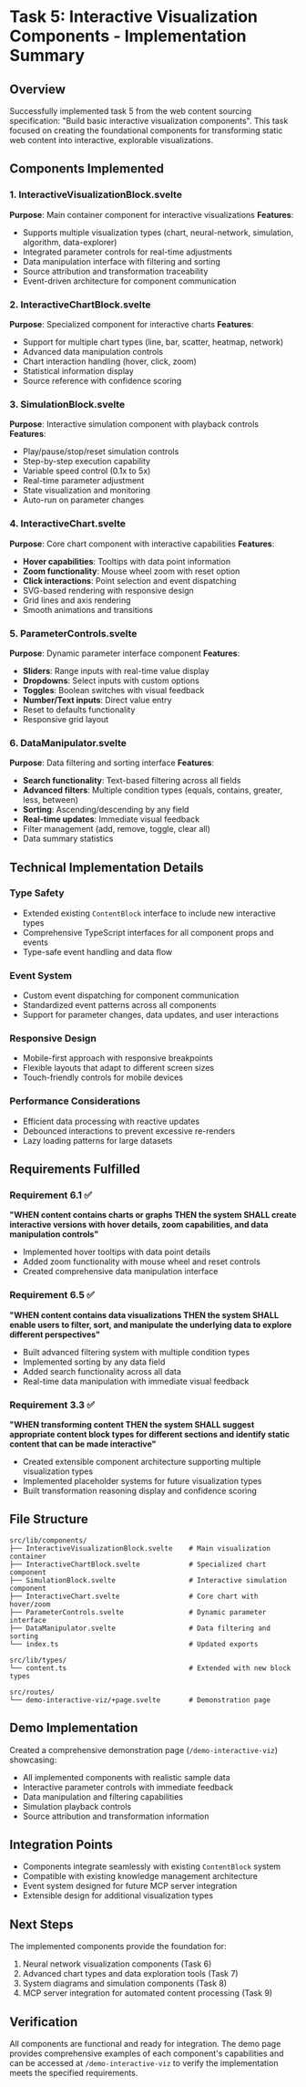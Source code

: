 # Task 5: Interactive Visualization Components - Implementation Summary

## Overview

Successfully implemented task 5 from the web content sourcing specification: "Build basic interactive visualization components". This task focused on creating the foundational components for transforming static web content into interactive, explorable visualizations.

## Components Implemented

### 1. InteractiveVisualizationBlock.svelte

**Purpose**: Main container component for interactive visualizations
**Features**:

- Supports multiple visualization types (chart, neural-network, simulation, algorithm, data-explorer)
- Integrated parameter controls for real-time adjustments
- Data manipulation interface with filtering and sorting
- Source attribution and transformation traceability
- Event-driven architecture for component communication

### 2. InteractiveChartBlock.svelte

**Purpose**: Specialized component for interactive charts
**Features**:

- Support for multiple chart types (line, bar, scatter, heatmap, network)
- Advanced data manipulation controls
- Chart interaction handling (hover, click, zoom)
- Statistical information display
- Source reference with confidence scoring

### 3. SimulationBlock.svelte

**Purpose**: Interactive simulation component with playback controls
**Features**:

- Play/pause/stop/reset simulation controls
- Step-by-step execution capability
- Variable speed control (0.1x to 5x)
- Real-time parameter adjustment
- State visualization and monitoring
- Auto-run on parameter changes

### 4. InteractiveChart.svelte

**Purpose**: Core chart component with interactive capabilities
**Features**:

- **Hover capabilities**: Tooltips with data point information
- **Zoom functionality**: Mouse wheel zoom with reset option
- **Click interactions**: Point selection and event dispatching
- SVG-based rendering with responsive design
- Grid lines and axis rendering
- Smooth animations and transitions

### 5. ParameterControls.svelte

**Purpose**: Dynamic parameter interface component
**Features**:

- **Sliders**: Range inputs with real-time value display
- **Dropdowns**: Select inputs with custom options
- **Toggles**: Boolean switches with visual feedback
- **Number/Text inputs**: Direct value entry
- Reset to defaults functionality
- Responsive grid layout

### 6. DataManipulator.svelte

**Purpose**: Data filtering and sorting interface
**Features**:

- **Search functionality**: Text-based filtering across all fields
- **Advanced filters**: Multiple condition types (equals, contains, greater, less, between)
- **Sorting**: Ascending/descending by any field
- **Real-time updates**: Immediate visual feedback
- Filter management (add, remove, toggle, clear all)
- Data summary statistics

## Technical Implementation Details

### Type Safety

- Extended existing `ContentBlock` interface to include new interactive types
- Comprehensive TypeScript interfaces for all component props and events
- Type-safe event handling and data flow

### Event System

- Custom event dispatching for component communication
- Standardized event patterns across all components
- Support for parameter changes, data updates, and user interactions

### Responsive Design

- Mobile-first approach with responsive breakpoints
- Flexible layouts that adapt to different screen sizes
- Touch-friendly controls for mobile devices

### Performance Considerations

- Efficient data processing with reactive updates
- Debounced interactions to prevent excessive re-renders
- Lazy loading patterns for large datasets

## Requirements Fulfilled

### Requirement 6.1 ✅

**"WHEN content contains charts or graphs THEN the system SHALL create interactive versions with hover details, zoom capabilities, and data manipulation controls"**

- Implemented hover tooltips with data point details
- Added zoom functionality with mouse wheel and reset controls
- Created comprehensive data manipulation interface

### Requirement 6.5 ✅

**"WHEN content contains data visualizations THEN the system SHALL enable users to filter, sort, and manipulate the underlying data to explore different perspectives"**

- Built advanced filtering system with multiple condition types
- Implemented sorting by any data field
- Added search functionality across all data
- Real-time data manipulation with immediate visual feedback

### Requirement 3.3 ✅

**"WHEN transforming content THEN the system SHALL suggest appropriate content block types for different sections and identify static content that can be made interactive"**

- Created extensible component architecture supporting multiple visualization types
- Implemented placeholder systems for future visualization types
- Built transformation reasoning display and confidence scoring

## File Structure

```
src/lib/components/
├── InteractiveVisualizationBlock.svelte    # Main visualization container
├── InteractiveChartBlock.svelte            # Specialized chart component
├── SimulationBlock.svelte                  # Interactive simulation component
├── InteractiveChart.svelte                 # Core chart with hover/zoom
├── ParameterControls.svelte                # Dynamic parameter interface
├── DataManipulator.svelte                  # Data filtering and sorting
└── index.ts                                # Updated exports

src/lib/types/
└── content.ts                              # Extended with new block types

src/routes/
└── demo-interactive-viz/+page.svelte       # Demonstration page
```

## Demo Implementation

Created a comprehensive demonstration page (`/demo-interactive-viz`) showcasing:

- All implemented components with realistic sample data
- Interactive parameter controls with immediate feedback
- Data manipulation and filtering capabilities
- Simulation playback controls
- Source attribution and transformation information

## Integration Points

- Components integrate seamlessly with existing `ContentBlock` system
- Compatible with existing knowledge management architecture
- Event system designed for future MCP server integration
- Extensible design for additional visualization types

## Next Steps

The implemented components provide the foundation for:

1. Neural network visualization components (Task 6)
2. Advanced chart types and data exploration tools (Task 7)
3. System diagrams and simulation components (Task 8)
4. MCP server integration for automated content processing (Task 9)

## Verification

All components are functional and ready for integration. The demo page provides comprehensive examples of each component's capabilities and can be accessed at `/demo-interactive-viz` to verify the implementation meets the specified requirements.
